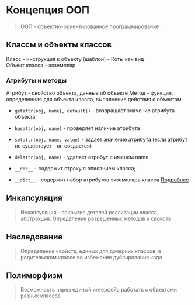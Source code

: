 # Концепция ООП

> ООП - объектно-ориентированное программирование

## Классы и объекты классов
Класс - инструкция к объекту (шаблон) - Коты как вид\
Объект класса - экземпляр 

### Атрибуты и методы
Атрибут - свойство объекта, данные об объекте
Метод - функция, определенная для объекта класса, выполнение действия с объектом

- `getattr(obj, name[, default])` - возвращает значение атрибута объекта;
- `hasattr(obj, name)` - проверяет наличие атрибута
- `setattr(obj, name, value)` - задает значение атрибута (если атрибут не существует - он создается)
- `delattr(obj, name)` - удаляет атрибут с именем name

- `__doc__` - содержит строку с описанием класса;
- `__dict__` - содержит набор атрибутов экземпляра класса
[Подробнее](ex1)

## Инкапсуляция
> Инкапсуляция - сокрытие деталей реализации класса, абстракция. Определение разрешенных методов и свойств

## Наследование
> Определение свойств, единых для дочерних классов, в родительском классе во избежание дублирования кода

## Полиморфизм
> Возможность через единый интерфейс работать с объектами разных классов

